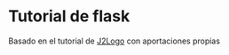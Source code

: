 # Tutorial de flask
Basado en el tutorial de [J2Logo](https://j2logo.com/tutorial-flask-espanol/)
con aportaciones propias
